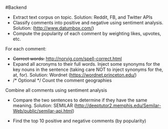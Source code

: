 #Backend
- Extract text corpus on topic. Solution: Reddit, FB, and Twitter APIs
- Classify comments into positive and negative using sentiment analysis. Solution: (http://www.datumbox.com/)
- Compute the popularity of each comment by weighting likes, upvotes, etc.

For each comment:
- ~~Correct words:~~ http://norvig.com/spell-correct.html
- Expand all acronyms to their full words. Inject some synonyms for the key nouns in the sentence (taking care NOT to inject synonyms for the, at, for). Solution: Wordnet (https://wordnet.princeton.edu/)
- /* Optional */ Count the comment geographies 

Combine all comments using sentiment analysis
- Compare the two sentences to determine if they have the same meaning. Solution: SEMILAR (http://deeptutor2.memphis.edu/Semilar-Web/public/semilar-api.html)

- Find the top 10 positive and negative comments (by popularity)
